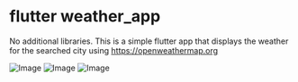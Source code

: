 # flutter weather_app
No additional libraries.
This is a simple flutter app that displays the weather for the searched city using https://openweathermap.org



![Image](https://github.com/user-attachments/assets/7a9af94b-6deb-419d-9afc-71163f6b196f)  ![Image](https://github.com/user-attachments/assets/8941a894-5b1e-4854-b345-4b8fa14db3e0)  ![Image](https://github.com/user-attachments/assets/3d196370-681a-4d16-9da2-91f545cabe61) 






